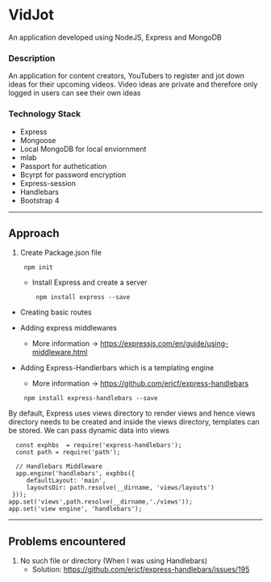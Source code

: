 # VidJot
An application developed using NodeJS, Express and MongoDB<br>
### Description
An application for content creators, YouTubers to register and jot down ideas for their upcoming videos. Video ideas are private and therefore only logged in users can see their own ideas
<br>
### Technology Stack
- Express
- Mongoose
- Local MongoDB for local enviornment
- mlab 
- Passport for authetication
- Bcyrpt for password encryption
- Express-session
- Handlebars
- Bootstrap 4

<hr>

## Approach

1. Create Package.json file 
   
   ```
    npm init
   ```
   
   - Install Express and create a server
   
     ```
      npm install express --save
     ```
  
  - Creating basic routes <br>
    <img src = "">
  
  - Adding express middlewares
    - More information -> https://expressjs.com/en/guide/using-middleware.html
    
  - Adding Express-Handlerbars which is a templating engine
     - More information -> https://github.com/ericf/express-handlebars
     
     ```
      npm install express-handlebars --save
     ```
   By default, Express uses views directory to render views and hence views directory needs to be created and inside the views directory, templates can be stored. We can pass dynamic data into views
   
   ```
     const exphbs  = require('express-handlebars');
     const path = require('path');

     // Handlebars Middleware
     app.engine('handlebars', exphbs({
        defaultLayout: 'main',
        layoutsDir: path.resolve(__dirname, 'views/layouts')
    }));
   app.set('views',path.resolve(__dirname,'./views'));
   app.set('view engine', 'handlebars');
   ```
   
   
   
   
<hr>

## Problems encountered

1. No such file or directory (When I was using Handlebars)
   - Solution: https://github.com/ericf/express-handlebars/issues/195
